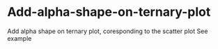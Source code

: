 # Add-alpha-shape-on-ternary-plot
Add alpha shape on ternary plot, coresponding to the scatter plot
See example
